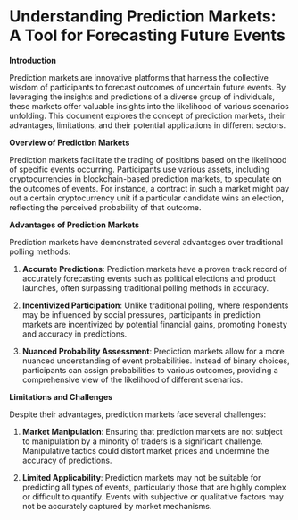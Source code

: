#  Understanding Prediction Markets: A Tool for Forecasting Future Events

**Introduction**

Prediction markets are innovative platforms that harness the collective wisdom of participants to forecast outcomes of uncertain future events. By leveraging the insights and predictions of a diverse group of individuals, these markets offer valuable insights into the likelihood of various scenarios unfolding. This document explores the concept of prediction markets, their advantages, limitations, and their potential applications in different sectors.

**Overview of Prediction Markets**

Prediction markets facilitate the trading of positions based on the likelihood of specific events occurring. Participants use various assets, including cryptocurrencies in blockchain-based prediction markets, to speculate on the outcomes of events. For instance, a contract in such a market might pay out a certain cryptocurrency unit if a particular candidate wins an election, reflecting the perceived probability of that outcome.

**Advantages of Prediction Markets**

Prediction markets have demonstrated several advantages over traditional polling methods:

1. **Accurate Predictions**: Prediction markets have a proven track record of accurately forecasting events such as political elections and product launches, often surpassing traditional polling methods in accuracy.

2. **Incentivized Participation**: Unlike traditional polling, where respondents may be influenced by social pressures, participants in prediction markets are incentivized by potential financial gains, promoting honesty and accuracy in predictions.

3. **Nuanced Probability Assessment**: Prediction markets allow for a more nuanced understanding of event probabilities. Instead of binary choices, participants can assign probabilities to various outcomes, providing a comprehensive view of the likelihood of different scenarios.

**Limitations and Challenges**

Despite their advantages, prediction markets face several challenges:

1. **Market Manipulation**: Ensuring that prediction markets are not subject to manipulation by a minority of traders is a significant challenge. Manipulative tactics could distort market prices and undermine the accuracy of predictions.

2. **Limited Applicability**: Prediction markets may not be suitable for predicting all types of events, particularly those that are highly complex or difficult to quantify. Events with subjective or qualitative factors may not be accurately captured by market mechanisms.





